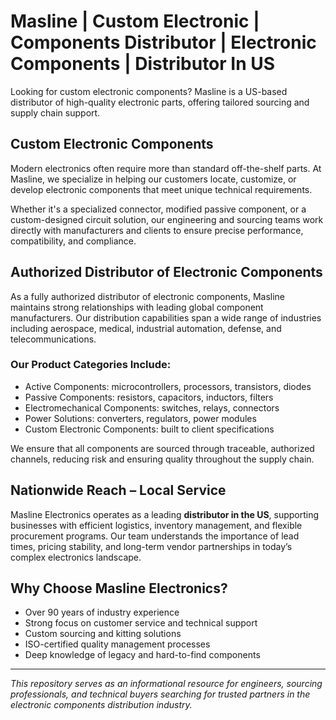 # Masline | Custom Electronic | Components Distributor | Electronic Components | Distributor In US
Looking for custom electronic components? Masline is a US-based distributor of high-quality electronic parts, offering tailored sourcing and supply chain support.

## Custom Electronic Components

Modern electronics often require more than standard off-the-shelf parts. At Masline, we specialize in helping our customers locate, customize, or develop electronic components that meet unique technical requirements.

Whether it's a specialized connector, modified passive component, or a custom-designed circuit solution, our engineering and sourcing teams work directly with manufacturers and clients to ensure precise performance, compatibility, and compliance.

## Authorized Distributor of Electronic Components

As a fully authorized distributor of electronic components, Masline maintains strong relationships with leading global component manufacturers. Our distribution capabilities span a wide range of industries including aerospace, medical, industrial automation, defense, and telecommunications.

### Our Product Categories Include:

- Active Components: microcontrollers, processors, transistors, diodes
- Passive Components: resistors, capacitors, inductors, filters
- Electromechanical Components: switches, relays, connectors
- Power Solutions: converters, regulators, power modules
- Custom Electronic Components: built to client specifications

We ensure that all components are sourced through traceable, authorized channels, reducing risk and ensuring quality throughout the supply chain.

## Nationwide Reach – Local Service

Masline Electronics operates as a leading **distributor in the US**, supporting businesses with efficient logistics, inventory management, and flexible procurement programs. Our team understands the importance of lead times, pricing stability, and long-term vendor partnerships in today’s complex electronics landscape.

## Why Choose Masline Electronics?

- Over 90 years of industry experience
- Strong focus on customer service and technical support
- Custom sourcing and kitting solutions
- ISO-certified quality management processes
- Deep knowledge of legacy and hard-to-find components

---

*This repository serves as an informational resource for engineers, sourcing professionals, and technical buyers searching for trusted partners in the electronic components distribution industry.*
